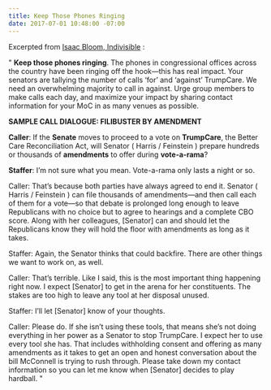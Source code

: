 ```yaml
---
title: Keep Those Phones Ringing
date: 2017-07-01 10:48:00 -07:00
---
```


Excerpted from [Isaac Bloom, Indivisible](https://www.indivisibleguide.com/resource/july-recess-action-plan/) :

"  **Keep those phones ringing**. The phones in congressional offices across the country have been ringing off the hook—this has real impact. Your senators are tallying the number of calls ‘for’ and ‘against’ TrumpCare. We need an overwhelming majority to call in against. Urge group members to make calls each day, and maximize your impact by sharing contact information for your MoC in as many venues as possible.

**SAMPLE CALL DIALOGUE: FILIBUSTER BY AMENDMENT**

**Caller**: If the **Senate** moves to proceed to a vote on **TrumpCare**, the Better Care Reconciliation Act, will Senator ( Harris / Feinstein ) prepare hundreds or thousands of **amendments** to offer during **vote-a-rama**?

**Staffer**: I’m not sure what you mean. Vote-a-rama only lasts a night or so.

Caller: That’s because both parties have always agreed to end it. Senator ( Harris / Feinstein ) can file thousands of amendments—and then call each of them for a vote—so that debate is prolonged long enough to leave Republicans with no choice but to agree to hearings and a complete CBO score. Along with her colleagues, [Senator] can and should let the Republicans know they will hold the floor with amendments as long as it takes.

Staffer: Again, the Senator thinks that could backfire. There are other things we want to work on, as well.

Caller: That’s terrible. Like I said, this is the most important thing happening right now. I expect [Senator] to get in the arena for her constituents. The stakes are too high to leave any tool at her disposal unused.

Staffer: I’ll let [Senator] know of your thoughts.

Caller: Please do. If she isn’t using these tools, that means she’s not doing everything in her power as a Senator to stop TrumpCare. I expect her to use every tool she has. That includes withholding consent and offering as many amendments as it takes to get an open and honest conversation about the bill McConnell is trying to rush through. Please take down my contact information so you can let me know when [Senator] decides to play hardball.  "